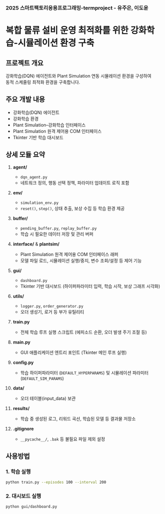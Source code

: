 ### 2025 스마트팩토리응용프로그래밍-termproject - 유주은, 이도윤

# 복합 물류 설비 운영 최적화를 위한 강화학습-시뮬레이션 환경 구축


## 프로젝트 개요
강화학습(DQN) 에이전트와 Plant Simulation 연동 시뮬레이션 환경을 구성하여  
동적 스케줄링 최적화 환경을 구축합니다.

## 주요 개발 내용
- 강화학습(DQN) 에이전트  
- 강화학습 환경  
- Plant Simulation–강화학습 인터페이스  
- Plant Simulation 원격 제어용 COM 인터페이스  
- Tkinter 기반 학습 대시보드  

## 상세 모듈 요약
1. **agent/**  
   - `dqn_agent.py`  
   - 네트워크 정의, 행동 선택 정책, 파라미터 업데이트 로직 포함

2. **env/**  
   - `simulation_env.py`  
   - `reset()`, `step()`, 상태 추출, 보상 수집 등 학습 환경 제공

3. **buffer/**  
   - `pending_buffer.py`, `replay_buffer.py`  
   - 학습 시 필요한 데이터 저장 및 관리 버퍼

4. **interface/** & **plantsim/**  
   - Plant Simulation 원격 제어용 COM 인터페이스 래퍼  
   - 모델 파일 로드, 시뮬레이션 실행/중지, 변수 조회/설정 등 제어 기능

5. **gui/**  
   - `dashboard.py`  
   - Tkinter 기반 대시보드 (하이퍼파라미터 입력, 학습 시작, 보상 그래프 시각화)

6. **utils/**  
   - `logger.py`, `order_generator.py`  
   - 오더 생성기, 로거 등 부가 유틸리티

7. **train.py**  
   - 전체 학습 루프 실행 스크립트 (에피소드 순환, 오더 발생 주기 조절 등)

8. **main.py**  
   - GUI 애플리케이션 엔트리 포인트 (Tkinter 메인 루프 실행)

9. **config.py**  
   - 학습 하이퍼파라미터 (`DEFAULT_HYPERPARAMS`) 및 시뮬레이션 파라미터 (`DEFAULT_SIM_PARAMS`)

10. **data/**  
    - 오더 테이블(input_data) 보관

11. **results/**  
    - 학습 중 생성된 로그, 리워드 곡선, 학습된 모델 등 결과물 저장소

12. **.gitignore**  
    - `__pycache__/`, `.bak` 등 불필요 파일 제외 설정

## 사용방법

### 1. 학습 실행
```bash
python train.py --episodes 100 --interval 200
```
### 2. 대시보드 실행
```bash
python gui/dashboard.py
```
